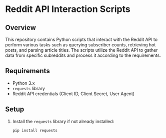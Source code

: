 # Reddit API Interaction Scripts

## Overview
This repository contains Python scripts that interact with the Reddit API to perform various tasks such as querying subscriber counts, retrieving hot posts, and parsing article titles. The scripts utilize the Reddit API to gather data from specific subreddits and process it according to the requirements.

## Requirements
- Python 3.x
- `requests` library
- Reddit API credentials (Client ID, Client Secret, User Agent)

## Setup
1. Install the `requests` library if not already installed:
   ```bash
   pip install requests

